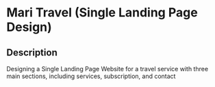
# Mari Travel (Single Landing Page Design)

## Description
Designing a Single Landing Page Website for a travel service with three main sections, including services, subscription, and contact

